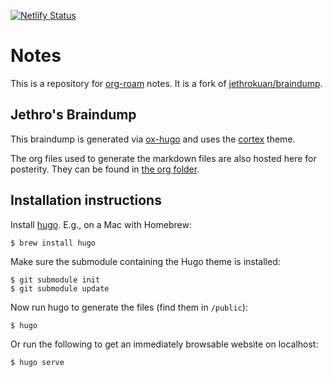 [![Netlify Status](https://api.netlify.com/api/v1/badges/56bfbc4e-0096-4f60-8fab-2cde1d5c6e7f/deploy-status)](https://app.netlify.com/sites/frosty-pasteur-cec15b/deploys)

# Notes

This is a repository for [org-roam](https://www.orgroam.com/) notes. It is a fork of [jethrokuan/braindump](https://github.com/jethrokuan/braindump/).

## Jethro's Braindump

This braindump is generated via [ox-hugo][ox-hugo] and uses the
[cortex][cortex] theme.

The org files used to generate the markdown files are also hosted here
for posterity. They can be found in [the org folder][org].

## Installation instructions

Install [hugo][hugo]. E.g., on a Mac with Homebrew:

    $ brew install hugo

Make sure the submodule containing the Hugo theme is installed:

    $ git submodule init
    $ git submodule update

Now run hugo to generate the files (find them in `/public`):

    $ hugo

Or run the following to get an immediately browsable website on localhost:

    $ hugo serve

[hugo]: https://gohugo.io/
[ox-hugo]: https://github.com/kaushalmodi/ox-hugo
[cortex]: https://github.com/jethrokuan/cortex
[org]: https://github.com/jethrokuan/braindump/tree/master/org
